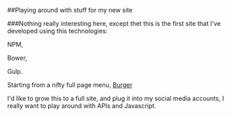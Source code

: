 ##Playing around with stuff for my new site


###Nothing really interesting here, except thet this is the first site that I've developed using this technologies:


NPM,


Bower,


Gulp.


Starting from a nifty full page menu, [Burger](https://github.com/mblode/burger)



I'd like to grow this to a full site, and plug it into my social media accounts, I really want to play around with APIs and Javascript.
